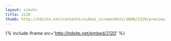 ```yaml
---
layout: sieutv
title: 2120
thumb: http://hdsite.net/contents/videos_screenshots/2000/2120/preview_360p.mp4.jpg
---
```

{% include iframe src='http://hdsite.net/embed/2120' %}
 
